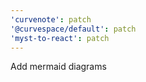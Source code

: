 ```yaml
---
'curvenote': patch
'@curvespace/default': patch
'myst-to-react': patch
---
```


Add mermaid diagrams
